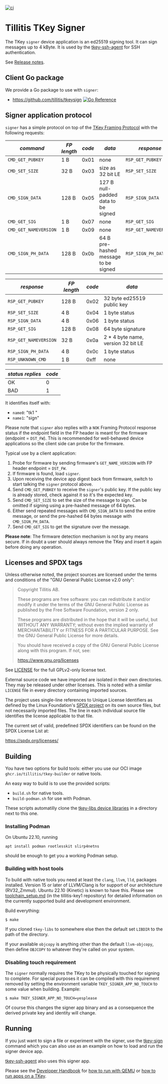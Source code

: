 [![ci](https://github.com/tillitis/tkey-device-signer/actions/workflows/ci.yaml/badge.svg?branch=main&event=push)](https://github.com/tillitis/tkey-device-signer/actions/workflows/ci.yaml)

# Tillitis TKey Signer

The TKey `signer` device application is an ed25519 signing tool. It
can sign messages up to 4 kByte. It is used by the
[tkey-ssh-agent](https://github.com/tillitis/tillitis-key1-apps) for
SSH authentication.

See [Release notes](RELEASE.md).

## Client Go package

We provide a Go package to use with `signer`:

- https://github.com/tillitis/tkeysign [![Go Reference](https://pkg.go.dev/badge/github.com/tillitis/tkeysign.svg)](https://pkg.go.dev/github.com/tillitis/tkeysign)

## Signer application protocol

`signer` has a simple protocol on top of the [TKey Framing
Protocol](https://dev.tillitis.se/protocol/#framing-protocol) with the
following requests:

| *command*             | *FP length* | *code* | *data*                              | *response*            |
|-----------------------|-------------|--------|-------------------------------------|-----------------------|
| `CMD_GET_PUBKEY`      | 1 B         | 0x01   | none                                | `RSP_GET_PUBKEY`      |
| `CMD_SET_SIZE`        | 32 B        | 0x03   | size as 32 bit LE                   | `RSP_SET_SIZE`        |
| `CMD_SIGN_DATA`       | 128 B       | 0x05   | 127 B null-padded data to be signed | `RSP_SIGN_DATA`       |
| `CMD_GET_SIG`         | 1 B         | 0x07   | none                                | `RSP_GET_SIG`         |
| `CMD_GET_NAMEVERSION` | 1 B         | 0x09   | none                                | `RSP_GET_NAMEVERSION` |
| `CMD_SIGN_PH_DATA`    | 128 B       | 0x0b   | 64 B pre-hashed message to be signed| `RSP_SIGN_PH_DATA`       |

| *response*            | *FP length* | *code* | *data*                             |
|-----------------------|-------------|--------|------------------------------------|
| `RSP_GET_PUBKEY`      | 128 B       | 0x02   | 32 byte ed25519 public key         |
| `RSP_SET_SIZE`        | 4 B         | 0x04   | 1 byte status                      |
| `RSP_SIGN_DATA`       | 4 B         | 0x06   | 1 byte status                      |
| `RSP_GET_SIG`         | 128 B       | 0x08   | 64 byte signature                  |
| `RSP_GET_NAMEVERSION` | 32 B        | 0x0a   | 2 * 4 byte name, version 32 bit LE |
| `RSP_SIGN_PH_DATA`    | 4 B         | 0x0c   | 1 byte status                      |
| `RSP_UNKNOWN_CMD`     | 1 B         | 0xff   | none                               |

| *status replies* | *code* |
|------------------|--------|
| OK               | 0      |
| BAD              | 1      |

It identifies itself with:

- `name0`: "tk1  "
- `name1`: "sign"

Please note that `signer` also replies with a `NOK` Framing Protocol
response status if the endpoint field in the FP header is meant for
the firmware (endpoint = `DST_FW`). This is recommended for
well-behaved device applications so the client side can probe for the
firmware.

Typical use by a client application:

1. Probe for firmware by sending firmware's `GET_NAME_VERSION` with FP
   header endpoint = `DST_FW`.
2. If firmware is found, load `signer`.
3. Upon receiving the device app digest back from firmware, switch to
   start talking the `signer` protocol above.
4. Send `CMD_GET_PUBKEY` to receive the `signer`'s public key. If the
   public key is already stored, check against it so it's the expected
   key.
5. Send `CMD_SET_SIZE` to set the size of the message to sign. Can be
   omitted if signing using a pre-hashed message of 64 bytes.
6. Either send repeated messages with `CMD_SIGN_DATA` to send the
   entire message, or send the pre-hashed 64 bytes message with
   `CMD_SIGN_PH_DATA`.
7. Send `CMD_GET_SIG` to get the signature over the message.

**Please note**: The firmware detection mechanism is not by any means
secure. If in doubt a user should always remove the TKey and insert it
again before doing any operation.

## Licenses and SPDX tags

Unless otherwise noted, the project sources are licensed under the
terms and conditions of the "GNU General Public License v2.0 only":

> Copyright Tillitis AB.
>
> These programs are free software: you can redistribute it and/or
> modify it under the terms of the GNU General Public License as
> published by the Free Software Foundation, version 2 only.
>
> These programs are distributed in the hope that it will be useful,
> but WITHOUT ANY WARRANTY; without even the implied warranty of
> MERCHANTABILITY or FITNESS FOR A PARTICULAR PURPOSE. See the GNU
> General Public License for more details.

> You should have received a copy of the GNU General Public License
> along with this program. If not, see:
>
> https://www.gnu.org/licenses

See [LICENSE](LICENSE) for the full GPLv2-only license text.

External source code we have imported are isolated in their own
directories. They may be released under other licenses. This is noted
with a similar `LICENSE` file in every directory containing imported
sources.

The project uses single-line references to Unique License Identifiers
as defined by the Linux Foundation's [SPDX project](https://spdx.org/)
on its own source files, but not necessarily imported files. The line
in each individual source file identifies the license applicable to
that file.

The current set of valid, predefined SPDX identifiers can be found on
the SPDX License List at:

https://spdx.org/licenses/

## Building

You have two options for build tools: either you use our OCI image
`ghcr.io/tillitis/tkey-builder` or native tools.

An easy way to build is to use the provided scripts:

- `build.sh` for native tools.
- `build-podman.sh` for use with Podman.

These scripts automatilly clone the [tkey-libs device
libraries](https://github.com/tillitis/tkey-libs) in a directory next
to this one.

### Installing Podman

On Ubuntu 22.10, running

```
apt install podman rootlesskit slirp4netns
```

should be enough to get you a working Podman setup.

### Building with host tools

To build with native tools you need at least the `clang`, `llvm`,
`lld`, packages installed. Version 15 or later of LLVM/Clang is for
support of our architecture (RV32\_Zmmul). Ubuntu 22.10 (Kinetic) is
known to have this. Please see
[toolchain_setup.md](https://github.com/tillitis/tillitis-key1/blob/main/doc/toolchain_setup.md)
(in the tillitis-key1 repository) for detailed information on the
currently supported build and development environment.

Build everything:

```
$ make
```

If you cloned `tkey-libs` to somewhere else then the default set
`LIBDIR` to the path of the directory.

If your available `objcopy` is anything other than the default
`llvm-objcopy`, then define `OBJCOPY` to whatever they're called on
your system.

### Disabling touch requirement

The `signer` normally requires the TKey to be physically touched for
signing to complete. For special purposes it can be compiled with this
requirement removed by setting the environment variable
`TKEY_SIGNER_APP_NO_TOUCH` to some value when building. Example: 

```
$ make TKEY_SIGNER_APP_NO_TOUCH=yesplease
```

Of course this changes the signer app binary and as a consequence the
derived private key and identity will change.

## Running

If you just want to sign a file or experiment with the signer, use the
[tkey-sign](https://github.com/tillitis/tkey-sign-cli) command which
you can also use as an example on how to load and run the signer
device app.

[tkey-ssh-agent](https://github.com/tillitis/tillitis-key1-apps) also
uses this signer app.

Please see the [Developer Handbook](https://dev.tillitis.se/) for [how
to run with QEMU](https://dev.tillitis.se/tools/#qemu-emulator) or
[how to run apps on a
TKey](https://dev.tillitis.se/devapp/#running-tkey-apps).
